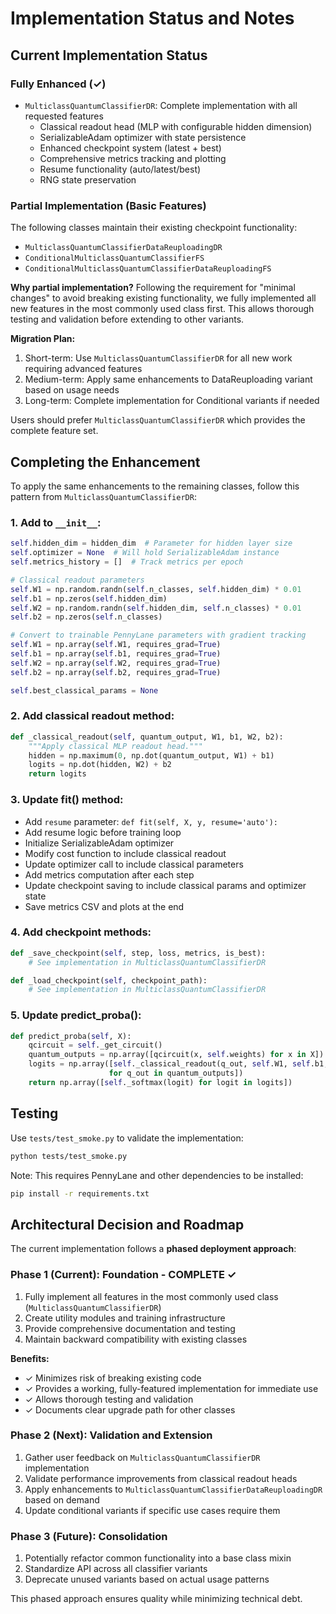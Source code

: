 # Implementation Status and Notes

## Current Implementation Status

### Fully Enhanced (✓)
- `MulticlassQuantumClassifierDR`: Complete implementation with all requested features
  - Classical readout head (MLP with configurable hidden dimension)
  - SerializableAdam optimizer with state persistence
  - Enhanced checkpoint system (latest + best)
  - Comprehensive metrics tracking and plotting
  - Resume functionality (auto/latest/best)
  - RNG state preservation

### Partial Implementation (Basic Features)
The following classes maintain their existing checkpoint functionality:
- `MulticlassQuantumClassifierDataReuploadingDR`
- `ConditionalMulticlassQuantumClassifierFS`
- `ConditionalMulticlassQuantumClassifierDataReuploadingFS`

**Why partial implementation?**
Following the requirement for "minimal changes" to avoid breaking existing functionality, we fully implemented all new features in the most commonly used class first. This allows thorough testing and validation before extending to other variants.

**Migration Plan:**
1. Short-term: Use `MulticlassQuantumClassifierDR` for all new work requiring advanced features
2. Medium-term: Apply same enhancements to DataReuploading variant based on usage needs
3. Long-term: Complete implementation for Conditional variants if needed

Users should prefer `MulticlassQuantumClassifierDR` which provides the complete feature set.

## Completing the Enhancement

To apply the same enhancements to the remaining classes, follow this pattern from `MulticlassQuantumClassifierDR`:

### 1. Add to `__init__`:
```python
self.hidden_dim = hidden_dim  # Parameter for hidden layer size
self.optimizer = None  # Will hold SerializableAdam instance
self.metrics_history = []  # Track metrics per epoch

# Classical readout parameters
self.W1 = np.random.randn(self.n_classes, self.hidden_dim) * 0.01
self.b1 = np.zeros(self.hidden_dim)
self.W2 = np.random.randn(self.hidden_dim, self.n_classes) * 0.01
self.b2 = np.zeros(self.n_classes)

# Convert to trainable PennyLane parameters with gradient tracking
self.W1 = np.array(self.W1, requires_grad=True)
self.b1 = np.array(self.b1, requires_grad=True)
self.W2 = np.array(self.W2, requires_grad=True)
self.b2 = np.array(self.b2, requires_grad=True)

self.best_classical_params = None
```

### 2. Add classical readout method:
```python
def _classical_readout(self, quantum_output, W1, b1, W2, b2):
    """Apply classical MLP readout head."""
    hidden = np.maximum(0, np.dot(quantum_output, W1) + b1)
    logits = np.dot(hidden, W2) + b2
    return logits
```

### 3. Update fit() method:
- Add `resume` parameter: `def fit(self, X, y, resume='auto'):`
- Add resume logic before training loop
- Initialize SerializableAdam optimizer
- Modify cost function to include classical readout
- Update optimizer call to include classical parameters
- Add metrics computation after each step
- Update checkpoint saving to include classical params and optimizer state
- Save metrics CSV and plots at the end

### 4. Add checkpoint methods:
```python
def _save_checkpoint(self, step, loss, metrics, is_best):
    # See implementation in MulticlassQuantumClassifierDR

def _load_checkpoint(self, checkpoint_path):
    # See implementation in MulticlassQuantumClassifierDR
```

### 5. Update predict_proba():
```python
def predict_proba(self, X):
    qcircuit = self._get_circuit()
    quantum_outputs = np.array([qcircuit(x, self.weights) for x in X])
    logits = np.array([self._classical_readout(q_out, self.W1, self.b1, self.W2, self.b2) 
                      for q_out in quantum_outputs])
    return np.array([self._softmax(logit) for logit in logits])
```

## Testing

Use `tests/test_smoke.py` to validate the implementation:
```bash
python tests/test_smoke.py
```

Note: This requires PennyLane and other dependencies to be installed:
```bash
pip install -r requirements.txt
```

## Architectural Decision and Roadmap

The current implementation follows a **phased deployment approach**:

### Phase 1 (Current): Foundation - COMPLETE ✓
1. Fully implement all features in the most commonly used class (`MulticlassQuantumClassifierDR`)
2. Create utility modules and training infrastructure
3. Provide comprehensive documentation and testing
4. Maintain backward compatibility with existing classes

**Benefits:**
- ✓ Minimizes risk of breaking existing code
- ✓ Provides a working, fully-featured implementation for immediate use
- ✓ Allows thorough testing and validation
- ✓ Documents clear upgrade path for other classes

### Phase 2 (Next): Validation and Extension
1. Gather user feedback on `MulticlassQuantumClassifierDR` implementation
2. Validate performance improvements from classical readout heads
3. Apply enhancements to `MulticlassQuantumClassifierDataReuploadingDR` based on demand
4. Update conditional variants if specific use cases require them

### Phase 3 (Future): Consolidation
1. Potentially refactor common functionality into a base class mixin
2. Standardize API across all classifier variants
3. Deprecate unused variants based on actual usage patterns

This phased approach ensures quality while minimizing technical debt.
